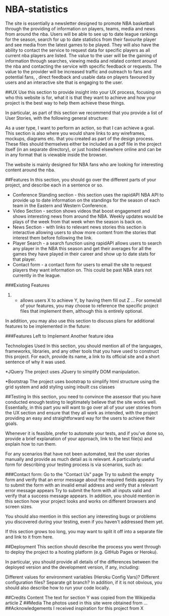 # NBA-statistics


The site is essentially a newsletter designed to promote NBA basketball through the providing of information on players, teams, media and news from around the nba.
Users will be able to see up to date league rankings for the season, search for up to date statistics from their favourite player and see media
from the latest games to be played. They will also have the ability to contact the service to request data for specific players as all current nba players are listed. The value to the user will be the gaining of information through searches, viewing media and related content around the nba
and contacting the service with specific feedback or requests. The value to the provider will be increased traffic and outreach to fans and potential fans,
, direct feedback and usable data on players favoured by users and an interactive site that is engaging to the user. 

##UX
Use this section to provide insight into your UX process, focusing on who this website is for, what it is that they want to achieve and how your project is the best way to help them achieve these things.

In particular, as part of this section we recommend that you provide a list of User Stories, with the following general structure:

As a user type, I want to perform an action, so that I can achieve a goal.
This section is also where you would share links to any wireframes, mockups, diagrams etc. that you created as part of the design process. These files should themselves either be included as a pdf file in the project itself (in an separate directory), or just hosted elsewhere online and can be in any format that is viewable inside the browser.

The website is mainly designed for NBA fans who are looking for interesting content around the nba.


##Features
In this section, you should go over the different parts of your project, and describe each in a sentence or so.
* Conference Standing section - this section uses the rapidAPI NBA API to provide up to date information on the standings for the season of each team in the Eastern and Western Conference.
* Video Section - section shows videos that boost engagement and shows interesting news from around the NBA. Weekly updates would be plays of the week from that week when the season is back on.
* News Section - with links to relevant news stories this section is interactive allowing users to show more content from the stories that interest them before following the link.
* Player Search - a search function using rapidAPI allows users to search any player in the NBA this season and get their averages for all the games they have played in their career and show up to date stats for that player. 
* Contact form - a contact form for users to email the site to request players they want information on. This could be past NBA stars not currently in the league. 

###Existing Features
1. - allows users X to achieve Y, by having them fill out Z
...
For some/all of your features, you may choose to reference the specific project files that implement them, although this is entirely optional.

In addition, you may also use this section to discuss plans for additional features to be implemented in the future:

###Features Left to Implement
Another feature idea

Technologies Used
In this section, you should mention all of the languages, frameworks, libraries, and any other tools that you have used to construct this project. For each, provide its name, a link to its official site and a short sentence of why it was used.

*JQuery
The project uses JQuery to simplify DOM manipulation.

*Bootstrap
The project uses bootstrap to simplify html structure using the grid system and add styling using inbuilt css classes


##Testing
In this section, you need to convince the assessor that you have conducted enough testing to legitimately believe that the site works well. Essentially, in this part you will want to go over all of your user stories from the UX section and ensure that they all work as intended, with the project providing an easy and straightforward way for the users to achieve their goals.

Whenever it is feasible, prefer to automate your tests, and if you've done so, provide a brief explanation of your approach, link to the test file(s) and explain how to run them.

For any scenarios that have not been automated, test the user stories manually and provide as much detail as is relevant. A particularly useful form for describing your testing process is via scenarios, such as:

###Contact form:
Go to the "Contact Us" page
Try to submit the empty form and verify that an error message about the required fields appears
Try to submit the form with an invalid email address and verify that a relevant error message appears
Try to submit the form with all inputs valid and verify that a success message appears.
In addition, you should mention in this section how your project looks and works on different browsers and screen sizes.

You should also mention in this section any interesting bugs or problems you discovered during your testing, even if you haven't addressed them yet.

If this section grows too long, you may want to split it off into a separate file and link to it from here.

##Deployment
This section should describe the process you went through to deploy the project to a hosting platform (e.g. GitHub Pages or Heroku).

In particular, you should provide all details of the differences between the deployed version and the development version, if any, including:

Different values for environment variables (Heroku Config Vars)?
Different configuration files?
Separate git branch?
In addition, if it is not obvious, you should also describe how to run your code locally.

##Credits
Content
The text for section Y was copied from the Wikipedia article Z
##Media
The photos used in this site were obtained from ...
##Acknowledgements
I received inspiration for this project from X